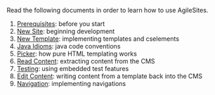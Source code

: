 Read the following documents in order to learn how to use AgileSites.

1. [Prerequisites](tutorial/Prerequisites.md): before you start
1. [New Site](tutorial/NewSite.md): beginning development
1. [New Template](tutorial/NewTemplate.md): implementing templates and cselements
1. [Java Idioms](tutorial/JavaIdiom.md): java code conventions
1. [Picker](tutorial/Picker.md): how  pure HTML templating works
1. [Read Content](tutorial/ReadContent.md): extracting content from the CMS
1. [Testing](tutorial/Testing.md): using embedded test features
1. [Edit Content](tutorial/EditContent.md): writing content from a template back into the CMS
1. [Navigation](tutorial/Navigation.md): 
implementing navigations